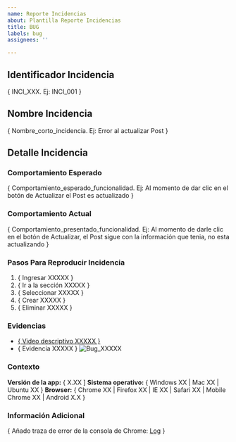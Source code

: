 ```yaml
---
name: Reporte Incidencias
about: Plantilla Reporte Incidencias
title: BUG
labels: bug
assignees: ''

---
```


## Identificador Incidencia
{ INCI_XXX. Ej: INCI_001 }
## Nombre Incidencia  
{ Nombre_corto_incidencia. Ej: Error al actualizar Post }

## Detalle Incidencia
### Comportamiento Esperado  
{ Comportamiento_esperado_funcionalidad. Ej: Al momento de dar clic en el botón de Actualizar el Post es actualizado }
### Comportamiento Actual  
{ Comportamiento_presentado_funcionalidad. Ej: Al momento de darle clic en el botón de Actualizar, el Post sigue con la información que tenia, no esta actualizando }

### Pasos Para Reproducir Incidencia  
<ol>
<li>{ Ingresar XXXXX }</li>
<li>{ Ir a la sección XXXXX }</li>
<li>{ Seleccionar XXXXX }</li>
<li>{ Crear XXXXX }</li>
<li>{ Eliminar XXXXX }</li>
</ol>

### Evidencias
* <a href="http://example.net/">{ Video descriptivo XXXXX }</a>
* { Evidencia XXXXX }
![Bug_XXXXX](https://i0.wp.com/trans-ti.com/wp-content/uploads/2020/11/WhatsApp-Image-2020-11-03-at-6.10.41-PM.jpeg?w=770&ssl=1 "Bug encontrado XXXXX")

### Contexto
**V​ersión de la app:** { X.XX ]
**S​istema operativo:** { Windows XX | Mac XX | Ubuntu XX } 
**B​rowser:** { Chrome XX | Firefox XX | IE XX | Safari XX | Mobile Chrome XX |  Android X.X }

### Información Adicional
{ Añado traza de error de la consola de Chrome: <a href="http://example.net/">Log</a> }
